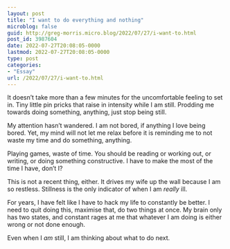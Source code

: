 ```yaml
---
layout: post
title: "I want to do everything and nothing"
microblog: false
guid: http://greg-morris.micro.blog/2022/07/27/i-want-to.html
post_id: 3987604
date: 2022-07-27T20:08:05-0000
lastmod: 2022-07-27T20:08:05-0000
type: post
categories:
- "Essay"
url: /2022/07/27/i-want-to.html
---
```

It doesn’t take more than a few minutes for the uncomfortable feeling to set in. Tiny little pin pricks that raise in intensity while I am still. Prodding me towards doing something, anything, just stop being still. 

My attention hasn’t wandered. I am not bored, if anything I love being bored. Yet, my mind will not let me relax before it is reminding me to not waste my time and do something, anything.

Playing games, waste of time. You should be reading or working out, or writing, or doing something constructive. I have to make the most of the time I have, don’t I?

This is not a recent thing, either. It drives my wife up the wall because I am so restless. Stillness is the only indicator of when I am *really* ill. 

For years, I have felt like I have to hack my life to constantly be better. I need to quit doing this, maximise that, do two things at once. My brain only has two states, and constant rages at me that whatever I am doing is either wrong or not done enough.

Even when I *am* still, I am thinking about what to do next.
